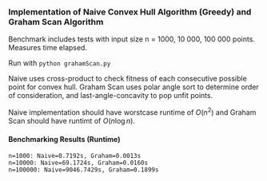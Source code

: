 ### Implementation of Naive Convex Hull Algorithm (Greedy) and Graham Scan Algorithm

Benchmark includes tests with input size n = 1000, 10 000, 100 000 points. Measures time elapsed.

Run with `python grahamScan.py`

Naive uses cross-product to check fitness of each consecutive possible point for convex hull. Graham Scan uses polar angle sort to determine order of consideration, and last-angle-concavity to pop unfit points.

Naive implementation should have worstcase runtime of $O(n^2)$ and Graham Scan should have runtimt of $O(n\log n)$.

#### Benchmarking Results (Runtime)
    n=1000: Naive=0.7192s, Graham=0.0013s
    n=10000: Naive=69.1724s, Graham=0.0160s
    n=100000: Naive=9046.7429s, Graham=0.1899s